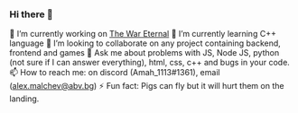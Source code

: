 ### Hi there 👋

🔭 I’m currently working on [The War Eternal](https://github.com/Alexander-Malchev/The-war-eternel)
🌱 I’m currently learning C++ language
👯 I’m looking to collaborate on any project containing backend, frontend and games
💬 Ask me about problems with JS, Node JS, python (not sure if I can answer everything), html, css, c++ and bugs in your code.
📫 How to reach me: on discord (Amah_1113#1361), email (alex.malchev@abv.bg)
⚡ Fun fact: Pigs can fly but it will hurt them on the landing.

<!--
- 🤔 I’m looking for help with ...
- 😄 Pronouns: ...
-->

